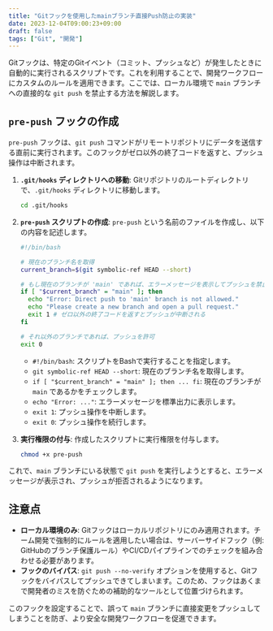 ```yaml
---
title: "Gitフックを使用したmainブランチ直接Push防止の実装"
date: 2023-12-04T09:00:23+09:00
draft: false
tags: ["Git", "開発"] 
---
```

<!--more-->
Gitフックは、特定のGitイベント（コミット、プッシュなど）が発生したときに自動的に実行されるスクリプトです。これを利用することで、開発ワークフローにカスタムのルールを適用できます。ここでは、ローカル環境で `main` ブランチへの直接的な `git push` を禁止する方法を解説します。

## `pre-push` フックの作成

`pre-push` フックは、`git push` コマンドがリモートリポジトリにデータを送信する直前に実行されます。このフックがゼロ以外の終了コードを返すと、プッシュ操作は中断されます。

1.  **`.git/hooks` ディレクトリへの移動**:
    Gitリポジトリのルートディレクトリで、`.git/hooks` ディレクトリに移動します。

    ```bash
    cd .git/hooks
    ```

2.  **`pre-push` スクリプトの作成**:
    `pre-push` という名前のファイルを作成し、以下の内容を記述します。

    ```bash
    #!/bin/bash

    # 現在のブランチ名を取得
    current_branch=$(git symbolic-ref HEAD --short)

    # もし現在のブランチが 'main' であれば、エラーメッセージを表示してプッシュを禁止
    if [ "$current_branch" = "main" ]; then
      echo "Error: Direct push to 'main' branch is not allowed."
      echo "Please create a new branch and open a pull request."
      exit 1 # ゼロ以外の終了コードを返すとプッシュが中断される
    fi

    # それ以外のブランチであれば、プッシュを許可
    exit 0
    ```

    -   `#!/bin/bash`: スクリプトをBashで実行することを指定します。
    -   `git symbolic-ref HEAD --short`: 現在のブランチ名を取得します。
    -   `if [ "$current_branch" = "main" ]; then ... fi`: 現在のブランチが `main` であるかをチェックします。
    -   `echo "Error: ..."`: エラーメッセージを標準出力に表示します。
    -   `exit 1`: プッシュ操作を中断します。
    -   `exit 0`: プッシュ操作を続行します。

3.  **実行権限の付与**:
    作成したスクリプトに実行権限を付与します。

    ```bash
    chmod +x pre-push
    ```

これで、`main` ブランチにいる状態で `git push` を実行しようとすると、エラーメッセージが表示され、プッシュが拒否されるようになります。

## 注意点

-   **ローカル環境のみ**: Gitフックはローカルリポジトリにのみ適用されます。チーム開発で強制的にルールを適用したい場合は、サーバーサイドフック（例: GitHubのブランチ保護ルール）やCI/CDパイプラインでのチェックを組み合わせる必要があります。
-   **フックのバイパス**: `git push --no-verify` オプションを使用すると、Gitフックをバイパスしてプッシュできてしまいます。このため、フックはあくまで開発者のミスを防ぐための補助的なツールとして位置づけられます。

このフックを設定することで、誤って `main` ブランチに直接変更をプッシュしてしまうことを防ぎ、より安全な開発ワークフローを促進できます。

